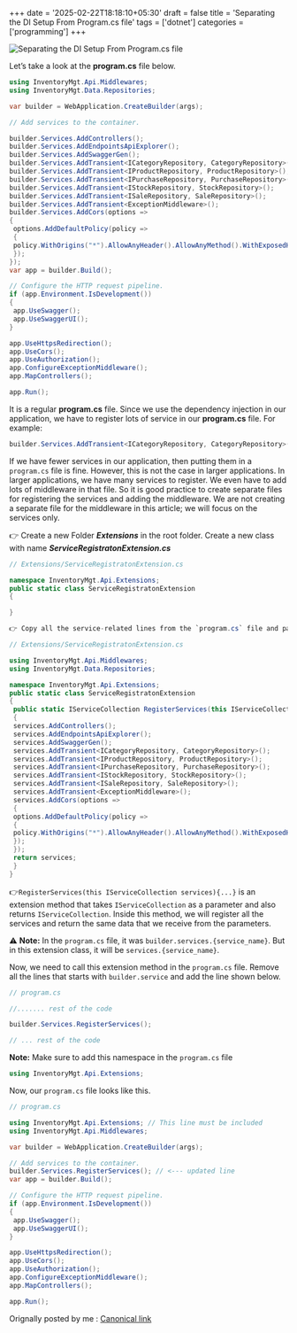 +++
date = '2025-02-22T18:18:10+05:30'
draft = false
title = 'Separating the DI Setup From Program.cs file'
tags = ['dotnet']
categories = ['programming']
+++

![Separating the DI Setup From Program.cs file](/images/1_h_LeJyZLYUaGtal9iEKFOg.png)

Let’s take a look at the **program.cs** file below.

```cs
using InventoryMgt.Api.Middlewares;
using InventoryMgt.Data.Repositories;

var builder = WebApplication.CreateBuilder(args);

// Add services to the container.

builder.Services.AddControllers();
builder.Services.AddEndpointsApiExplorer();
builder.Services.AddSwaggerGen();
builder.Services.AddTransient<ICategoryRepository, CategoryRepository>();
builder.Services.AddTransient<IProductRepository, ProductRepository>();
builder.Services.AddTransient<IPurchaseRepository, PurchaseRepository>();
builder.Services.AddTransient<IStockRepository, StockRepository>();
builder.Services.AddTransient<ISaleRepository, SaleRepository>();
builder.Services.AddTransient<ExceptionMiddleware>();
builder.Services.AddCors(options =>
{
 options.AddDefaultPolicy(policy =>
 {
 policy.WithOrigins("*").AllowAnyHeader().AllowAnyMethod().WithExposedHeaders("X-Pagination");
 });
});
var app = builder.Build();

// Configure the HTTP request pipeline.
if (app.Environment.IsDevelopment())
{
 app.UseSwagger();
 app.UseSwaggerUI();
}

app.UseHttpsRedirection();
app.UseCors();
app.UseAuthorization();
app.ConfigureExceptionMiddleware();
app.MapControllers();

app.Run();
```

It is a regular **program.cs** file. Since we use the dependency injection in our application, we have to register lots of service in our **program.cs** file. For example:

```cs
builder.Services.AddTransient<ICategoryRepository, CategoryRepository>();
```

If we have fewer services in our application, then putting them in a `program.cs` file is fine. However, this is not the case in larger applications. In larger applications, we have many services to register. We even have to add lots of middleware in that file. So it is good practice to create separate files for registering the services and adding the middleware. We are not creating a separate file for the middleware in this article; we will focus on the services only.

👉 Create a new Folder **_Extensions_** in the root folder. Create a new class with name **_ServiceRegistratonExtension.cs_**

```cs
// Extensions/ServiceRegistratonExtension.cs

namespace InventoryMgt.Api.Extensions;
public static class ServiceRegistratonExtension
{

}

👉 Copy all the service-related lines from the `program.cs` file and paste them into this class.

// Extensions/ServiceRegistratonExtension.cs

using InventoryMgt.Api.Middlewares;
using InventoryMgt.Data.Repositories;

namespace InventoryMgt.Api.Extensions;
public static class ServiceRegistratonExtension
{
 public static IServiceCollection RegisterServices(this IServiceCollection services)
 {
 services.AddControllers();
 services.AddEndpointsApiExplorer();
 services.AddSwaggerGen();
 services.AddTransient<ICategoryRepository, CategoryRepository>();
 services.AddTransient<IProductRepository, ProductRepository>();
 services.AddTransient<IPurchaseRepository, PurchaseRepository>();
 services.AddTransient<IStockRepository, StockRepository>();
 services.AddTransient<ISaleRepository, SaleRepository>();
 services.AddTransient<ExceptionMiddleware>();
 services.AddCors(options =>
 {
 options.AddDefaultPolicy(policy =>
 {
 policy.WithOrigins("*").AllowAnyHeader().AllowAnyMethod().WithExposedHeaders("X-Pagination");
 });
 });
 return services;
 }
}
```

👉`RegisterServices(this IServiceCollection services){...}` is an extension method that takes `IServiceCollection` as a parameter and also returns `IServiceCollection`. Inside this method, we will register all the services and return the same data that we receive from the parameters.

⚠️ **Note:** In the `program.cs` file, it was `builder.services.{service_name}`. But in this extension class, it will be `services.{service_name}`.

Now, we need to call this extension method in the `program.cs` file. Remove all the lines that starts with `builder.service` and add the line shown below.

```cs
// program.cs

//....... rest of the code

builder.Services.RegisterServices();

// ... rest of the code
```

**Note:** Make sure to add this namespace in the `program.cs` file

```cs
using InventoryMgt.Api.Extensions;
```

Now, our `program.cs` file looks like this.

```cs
// program.cs

using InventoryMgt.Api.Extensions; // This line must be included
using InventoryMgt.Api.Middlewares;

var builder = WebApplication.CreateBuilder(args);

// Add services to the container.
builder.Services.RegisterServices(); // <--- updated line
var app = builder.Build();

// Configure the HTTP request pipeline.
if (app.Environment.IsDevelopment())
{
 app.UseSwagger();
 app.UseSwaggerUI();
}

app.UseHttpsRedirection();
app.UseCors();
app.UseAuthorization();
app.ConfigureExceptionMiddleware();
app.MapControllers();

app.Run();
```

Orignally posted by me : [Canonical link](https://medium.com/@ravindradevrani/separating-the-di-setup-from-program-cs-file-45fd50969e0c)
